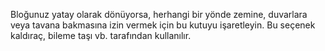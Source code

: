 Bloğunuz yatay olarak dönüyorsa, herhangi bir yönde zemine, duvarlara veya tavana bakmasına izin vermek için bu kutuyu işaretleyin. Bu seçenek kaldıraç, bileme taşı vb. tarafından kullanılır.